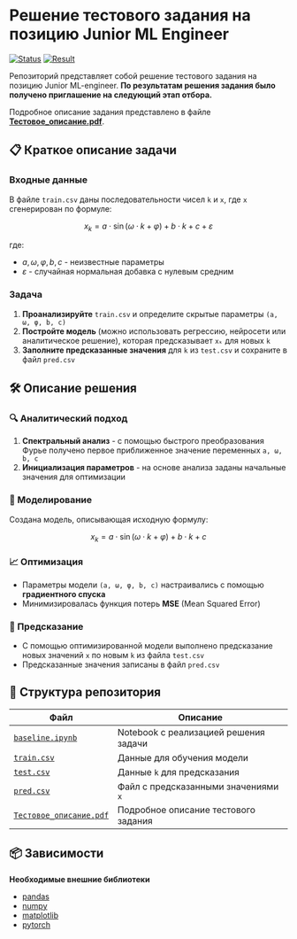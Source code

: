 # Решение тестового задания на позицию Junior ML Engineer

[![Status](https://img.shields.io/badge/status-success-brightgreen.svg)]()
[![Result](https://img.shields.io/badge/result-invitation%20received-success.svg)]()

Репозиторий представляет собой решение тестового задания на позицию Junior ML-engineer. **По результатам решения задания было получено приглашение на следующий этап отбора.**

Подробное описание задания представлено в файле [**Тестовое_описание.pdf**](./Тестовое_описание.pdf).

## 📋 Краткое описание задачи

### Входные данные
В файле `train.csv` даны последовательности чисел `k` и `x`, где `x` сгенерирован по формуле:

<div align="center">

$$x_k = a \cdot \sin(\omega \cdot k + \varphi) + b \cdot k + c + \varepsilon$$

</div>

где:
- $a, \omega, \varphi, b, c$ - неизвестные параметры
- $\varepsilon$ - случайная нормальная добавка с нулевым средним

### Задача
1. **Проанализируйте** `train.csv` и определите скрытые параметры `(a, ω, φ, b, c)`
2. **Постройте модель** (можно использовать регрессию, нейросети или аналитическое решение), которая предсказывает `xₖ` для новых `k`
3. **Заполните предсказанные значения** для `k` из `test.csv` и сохраните в файл `pred.csv`

## 🛠 Описание решения

### 🔍 Аналитический подход
1. **Спектральный анализ** - с помощью быстрого преобразования Фурье получено первое приближенное значение переменных `a, ω, b, c`
2. **Инициализация параметров** - на основе анализа заданы начальные значения для оптимизации

### 🧮 Моделирование
Создана модель, описывающая исходную формулу:

<div align="center">

$$x_k = a \cdot \sin(\omega \cdot k + \varphi) + b \cdot k + c$$

</div>

### 📈 Оптимизация
- Параметры модели `(a, ω, φ, b, c)` настраивались с помощью **градиентного спуска**
- Минимизировалась функция потерь **MSE** (Mean Squared Error)

### 🔮 Предсказание
- С помощью оптимизированной модели выполнено предсказание новых значений `x` по новым `k` из файла `test.csv`
- Предсказанные значения записаны в файл `pred.csv`

## 📁 Структура репозитория

| Файл | Описание |
|------|----------|
| [`baseline.ipynb`](./baseline.ipynb) | Notebook с реализацией решения задачи |
| [`train.csv`](./train.csv) | Данные для обучения модели |
| [`test.csv`](./test.csv) | Данные `k` для предсказания |
| [`pred.csv`](./pred.csv) | Файл с предсказанными значениями `x` |
| [`Тестовое_описание.pdf`](./Тестовое_описание.pdf) | Подробное описание тестового задания |

## 📦 Зависимости

**Необходимые внешние библиотеки**
* [pandas](https://pandas.pydata.org/)
* [numpy](https://numpy.org/)
* [matplotlib](https://matplotlib.org/)
* [pytorch](https://pytorch.org/)
